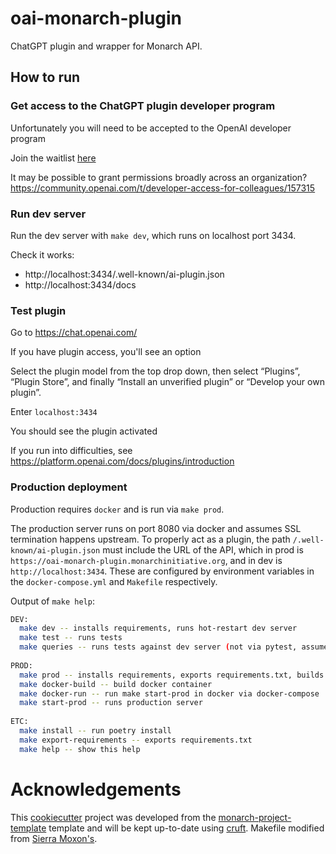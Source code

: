 # oai-monarch-plugin

ChatGPT plugin and wrapper for Monarch  API.

## How to run

### Get access to the ChatGPT plugin developer program

Unfortunately you will need to be accepted to the OpenAI developer program

Join the waitlist [here](https://openai.com/waitlist/plugins)

It may be possible to grant permissions broadly across an organization? https://community.openai.com/t/developer-access-for-colleagues/157315

### Run dev server

Run the dev server with `make dev`, which runs on localhost port 3434.

Check it works:

- http://localhost:3434/.well-known/ai-plugin.json
- http://localhost:3434/docs

### Test plugin

Go to https://chat.openai.com/

If you have plugin access, you'll see an option

Select the plugin model from the top drop down, then select “Plugins”, “Plugin Store”, and finally “Install an unverified plugin” or “Develop your own plugin”.

Enter `localhost:3434`

You should see the plugin activated

If you run into difficulties, see https://platform.openai.com/docs/plugins/introduction

### Production deployment

Production requires `docker` and is run via `make prod`. 

The production server runs on port 8080 via docker and assumes SSL termination happens upstream.
To properly act as a plugin, the path `/.well-known/ai-plugin.json` must include the URL of the API, which in prod is `https://oai-monarch-plugin.monarchinitiative.org`, and in dev is `http://localhost:3434`. These are configured by environment variables in the `docker-compose.yml` and `Makefile` respectively.

Output of `make help`:

```bash
DEV:
  make dev -- installs requirements, runs hot-restart dev server
  make test -- runs tests
  make queries -- runs tests against dev server (not via pytest, assumes dev server is running)
  
PROD:
  make prod -- installs requirements, exports requirements.txt, builds and runs dockerized prod server
  make docker-build -- build docker container
  make docker-run -- run make start-prod in docker via docker-compose
  make start-prod -- runs production server
  
ETC:
  make install -- run poetry install
  make export-requirements -- exports requirements.txt
  make help -- show this help
```

# Acknowledgements

This [cookiecutter](https://cookiecutter.readthedocs.io/en/stable/README.html) project was developed from the [monarch-project-template](https://github.com/monarch-initiative/monarch-project-template) template and will be kept up-to-date using [cruft](https://cruft.github.io/cruft/). Makefile modified from [Sierra Moxon's](https://github.com/geneontology/go-fastapi/blob/main/Makefile).

